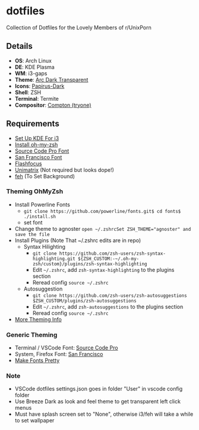 # dotfiles
Collection of Dotfiles for the Lovely Members of r/UnixPorn

## Details ##
- **OS**: Arch Linux
- **DE**: KDE Plasma
- **WM**: i3-gaps
- **Theme**: [Arc Dark Transparent](https://store.kde.org/p/1243914/)
- **Icons**: [Papirus-Dark](https://www.archlinux.org/packages/community/any/papirus-icon-theme/)
- **Shell**: ZSH
- **Terminal**: Termite
- **Compositor**: [Compton (tryone)](https://aur.archlinux.org/packages/compton-tryone-git/)

## Requirements ##
- [Set Up KDE For i3](https://medium.com/@vishnu_mad/using-i3-window-manager-with-kde-plasma-c2ac70594d8)
- [Install oh-my-zsh](https://aur.archlinux.org/packages/oh-my-zsh-git/)
- [Source Code Pro Font](https://www.fontsquirrel.com/fonts/source-code-pro)
- [San Francisco Font](https://aur.archlinux.org/packages/otf-san-francisco/)
- [Flashfocus](https://github.com/fennerm/flashfocus)
- [Unimatrix](https://github.com/will8211/unimatrix) (Not required but looks dope!)
- [feh](https://wiki.archlinux.org/index.php/feh) (To Set Background)

### Theming OhMyZsh ###
- Install Powerline Fonts
  - `git clone https://github.com/powerline/fonts.git$ cd fonts$ ./install.sh`
  - set font
- Change theme to agnoster `open ~/.zshrcSet ZSH_THEME="agnoster" and save the file`
- Install Plugins (Note That ~/.zshrc edits are in repo)
  - Syntax Hilighting
    - `git clone https://github.com/zsh-users/zsh-syntax-highlighting.git ${ZSH_CUSTOM:-~/.oh-my-zsh/custom}/plugins/zsh-syntax-highlighting`
    - Edit `~/.zshrc`, add `zsh-syntax-highlighting` to the plugins section
    - Reread config `source ~/.zshrc`
  - Autosuggestion
    - `git clone https://github.com/zsh-users/zsh-autosuggestions $ZSH_CUSTOM/plugins/zsh-autosuggestions`
    - Edit `~/.zshrc`, add `zsh-autosuggestions` to the plugins section
    - Reread config `source ~/.zshrc`
- [More Theming Info](https://www.freecodecamp.org/news/jazz-up-your-zsh-terminal-in-seven-steps-a-visual-guide-e81a8fd59a38/)

### Generic Theming ###
- Terminal / VSCode Font: [Source Code Pro](https://www.fontsquirrel.com/fonts/source-code-pro)
- System, Firefox Font: [San Francisco](https://aur.archlinux.org/packages/otf-san-francisco/)
- [Make Fonts Pretty](https://www.reddit.com/r/archlinux/comments/5r5ep8/make_your_arch_fonts_beautiful_easily/)

### Note ###
- VSCode dotfiles settings.json goes in folder "User" in vscode config folder
- Use Breeze Dark as look and feel theme to get transparent left click menus
- Must have splash screen set to "None", otherwise i3/feh will take a while to set wallpaper
